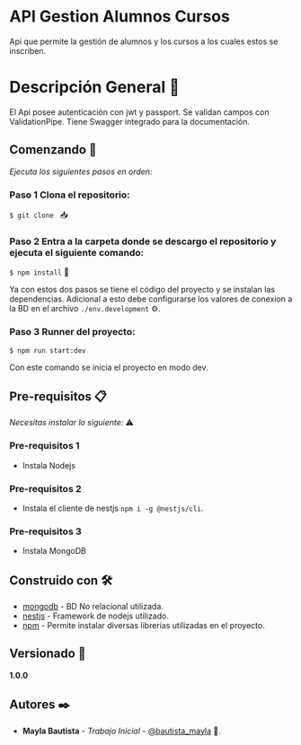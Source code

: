 # API Gestion Alumnos Cursos

Api que permite la gestión de alumnos y los cursos a los cuales estos se inscriben.

# Descripción General 📢

El Api posee autenticación con jwt y passport.
Se validan campos con ValidationPipe.
Tiene Swagger integrado para la documentación.

## Comenzando 🚀

_Ejecuta los siguientes pasos en orden:_

### Paso 1 Clona el repositorio: 

  ```$ git clone ``` 📥

### Paso 2 Entra a la carpeta donde se descargo el repositorio y ejecuta el siguiente comando:
  
  ```$ npm install``` 📂	

Ya con estos dos pasos se tiene el código del proyecto y se instalan las dependencias.
Adicional a esto debe configurarse los valores de conexion a la BD en el archivo `./env.development` ⚙️.

### Paso 3 Runner del proyecto:

  ```$ npm run start:dev```

Con este comando se inicia el proyecto en modo dev.

## Pre-requisitos 📋

_Necesitas instalar lo siguiente:_ ⚠️

### Pre-requisitos 1
* Instala Nodejs

### Pre-requisitos 2
* Instala el cliente de nestjs ```npm i -g @nestjs/cli```.

### Pre-requisitos 3
* Instala MongoDB

## Construido con 🛠️

* [mongodb](https://www.mongodb.com/) - BD No relacional utilizada.
* [nestjs](https://docs.nestjs.com/) - Framework de nodejs utilizado.
* [npm](https://www.npmjs.com/) - Permite instalar diversas librerías utilizadas en el proyecto.

## Versionado 📌
**1.0.0**

## Autores ✒️

* **Mayla Bautista** - *Trabajo Inicial* - [@bautista_mayla](#Des_Mayla) 👤.
